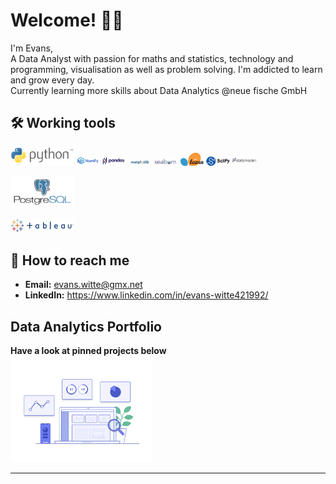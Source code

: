 
# Welcome! 👋🏿

I'm Evans, <br>
A Data Analyst with passion for maths and statistics, technology and programming, visualisation as well as problem solving. I'm addicted to learn and grow every day. <br> 
Currently learning more skills about Data Analytics @neue fische GmbH 


## 🛠 Working tools
<img src="https://github.com/EvansWitte/EvansWitte/blob/main/images/Python_logo_and_wordmark.svg.png" width=20% height=20% />  <img src="https://github.com/EvansWitte/EvansWitte/blob/main/images/NumPy_logo_2020.svg.png" width=7.5% height=7.5%>
<img src="https://github.com/EvansWitte/EvansWitte/blob/main/images/Pandas_logo.svg.png" width=7.5% height=7.5%>
<img src="https://github.com/EvansWitte/EvansWitte/blob/main/images/matplotlib.png" width=7.5% height=7.5%> 
<img src="https://github.com/EvansWitte/EvansWitte/blob/main/images/seabron.png" width=7.5% height=7.5%>
<img src="https://github.com/EvansWitte/EvansWitte/blob/main/images/Scikit_learn_logo_small.svg.png" width=7.5% height=7.5%> 
<img src="https://github.com/EvansWitte/EvansWitte/blob/main/images/scipy.png" width=7.5% height=7.5% />
<img src="https://github.com/EvansWitte/EvansWitte/blob/main/images/statsmodels.jpeg" width=7.5% height=7.5% /><br>

<img src="https://github.com/EvansWitte/EvansWitte/blob/main/images/postgresql-ar21.png" width=20% height=20%> <br>

<img src="https://github.com/EvansWitte/EvansWitte/blob/main/images/tableaulogo_highres.png" width=20% height=20%> 

## 📮 How to reach me

* __Email:__ evans.witte@gmx.net
* __LinkedIn:__ https://www.linkedin.com/in/evans-witte421992/

## Data Analytics Portfolio
__Have a look at pinned projects below__ <br>
<img src="https://github.com/EvansWitte/EvansWitte/blob/main/images/data_analyse.gif" width=45% height=45%> 

---
